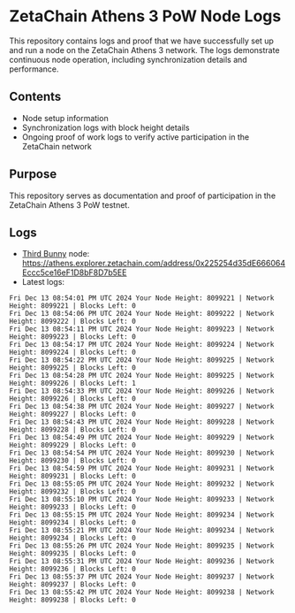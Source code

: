 # ZetaChain Athens 3 PoW Node Logs
This repository contains logs and proof that we have successfully set up and run a node on the ZetaChain Athens 3 network. The logs demonstrate continuous node operation, including synchronization details and performance.

## Contents
- Node setup information
- Synchronization logs with block height details
- Ongoing proof of work logs to verify active participation in the ZetaChain network

## Purpose
This repository serves as documentation and proof of participation in the ZetaChain Athens 3 PoW testnet.

## Logs

- [Third Bunny](https://thirdbunny.xyz/) node: https://athens.explorer.zetachain.com/address/0x225254d35dE666064Eccc5ce16eF1D8bF8D7b5EE
- Latest logs:
```
Fri Dec 13 08:54:01 PM UTC 2024 Your Node Height: 8099221 | Network Height: 8099221 | Blocks Left: 0
Fri Dec 13 08:54:06 PM UTC 2024 Your Node Height: 8099222 | Network Height: 8099222 | Blocks Left: 0
Fri Dec 13 08:54:11 PM UTC 2024 Your Node Height: 8099223 | Network Height: 8099223 | Blocks Left: 0
Fri Dec 13 08:54:17 PM UTC 2024 Your Node Height: 8099224 | Network Height: 8099224 | Blocks Left: 0
Fri Dec 13 08:54:22 PM UTC 2024 Your Node Height: 8099225 | Network Height: 8099225 | Blocks Left: 0
Fri Dec 13 08:54:28 PM UTC 2024 Your Node Height: 8099225 | Network Height: 8099226 | Blocks Left: 1
Fri Dec 13 08:54:33 PM UTC 2024 Your Node Height: 8099226 | Network Height: 8099226 | Blocks Left: 0
Fri Dec 13 08:54:38 PM UTC 2024 Your Node Height: 8099227 | Network Height: 8099227 | Blocks Left: 0
Fri Dec 13 08:54:43 PM UTC 2024 Your Node Height: 8099228 | Network Height: 8099228 | Blocks Left: 0
Fri Dec 13 08:54:49 PM UTC 2024 Your Node Height: 8099229 | Network Height: 8099229 | Blocks Left: 0
Fri Dec 13 08:54:54 PM UTC 2024 Your Node Height: 8099230 | Network Height: 8099230 | Blocks Left: 0
Fri Dec 13 08:54:59 PM UTC 2024 Your Node Height: 8099231 | Network Height: 8099231 | Blocks Left: 0
Fri Dec 13 08:55:05 PM UTC 2024 Your Node Height: 8099232 | Network Height: 8099232 | Blocks Left: 0
Fri Dec 13 08:55:10 PM UTC 2024 Your Node Height: 8099233 | Network Height: 8099233 | Blocks Left: 0
Fri Dec 13 08:55:15 PM UTC 2024 Your Node Height: 8099234 | Network Height: 8099234 | Blocks Left: 0
Fri Dec 13 08:55:21 PM UTC 2024 Your Node Height: 8099234 | Network Height: 8099234 | Blocks Left: 0
Fri Dec 13 08:55:26 PM UTC 2024 Your Node Height: 8099235 | Network Height: 8099235 | Blocks Left: 0
Fri Dec 13 08:55:31 PM UTC 2024 Your Node Height: 8099236 | Network Height: 8099236 | Blocks Left: 0
Fri Dec 13 08:55:37 PM UTC 2024 Your Node Height: 8099237 | Network Height: 8099237 | Blocks Left: 0
Fri Dec 13 08:55:42 PM UTC 2024 Your Node Height: 8099238 | Network Height: 8099238 | Blocks Left: 0
```
